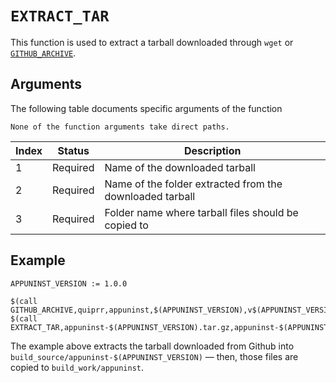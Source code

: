 # `EXTRACT_TAR`

This function is used to extract a tarball downloaded through `wget` or
[`GITHUB_ARCHIVE`](GITHUB_ARCHIVE).

## Arguments

The following table documents specific arguments of the function

```{note}
None of the function arguments take direct paths.
```

| Index | Status | Description |
|-------|--------|-------------|
| 1 | Required | Name of the downloaded tarball |
| 2 | Required | Name of the folder extracted from the downloaded tarball |
| 3 | Required | Folder name where tarball files should be copied to |

## Example

    APPUNINST_VERSION := 1.0.0
    
    $(call GITHUB_ARCHIVE,quiprr,appuninst,$(APPUNINST_VERSION),v$(APPUNINST_VERSION))
    $(call EXTRACT_TAR,appuninst-$(APPUNINST_VERSION).tar.gz,appuninst-$(APPUNINST_VERSION),appuninst)

The example above extracts the tarball downloaded from Github into
`build_source/appuninst-$(APPUNINST_VERSION)` — then, those files are
copied to `build_work/appuninst`.
